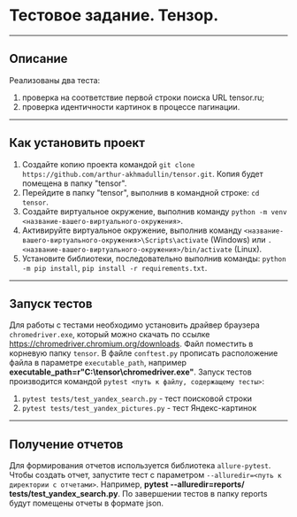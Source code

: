 # Тестовое задание. Тензор.
---

## Описание
Реализованы два теста:
1) проверка на соответствие первой строки поиска URL tensor.ru;
2) проверка идентичности картинок в процессе пагинации.

---

## Как установить проект
1) Создайте копию проекта командой `git clone https://github.com/arthur-akhmadullin/tensor.git`. Копия будет помещена в папку "tensor".
2) Перейдите в папку "tensor", выполнив в командной строке: `cd tensor`. 
3) Создайте виртуальное окружение, выполнив команду `python -m venv <название-вашего-виртуального-окружения>`.
4) Активируйте виртуальное окружение, выполнив команду `<название-вашего-виртуального-окружения>\Scripts\activate` (Windows) или `. <название-вашего-виртуального-окружения>/bin/activate` (Linux).
5) Установите библиотеки, последовательно выполнив команды: `python -m pip install`, `pip install -r requirements.txt`.

---

## Запуск тестов
Для работы с тестами необходимо установить драйвер браузера `chromedriver.exe`, который можно скачать по ссылке https://chromedriver.chromium.org/downloads. Файл поместить в корневую папку `tensor`. В файле `conftest.py` прописать расположение файла в параметре `executable_path`, например **executable_path=r"C:\tensor\chromedriver.exe"**.
Запуск тестов производится командой `pytest <путь к файлу, содержащему тесты>`:

1) `pytest tests/test_yandex_search.py` - тест поисковой строки
2) `pytest tests/test_yandex_pictures.py` - тест Яндекс-картинок

---

## Получение отчетов
Для формирования отчетов используется библиотека `allure-pytest`.
Чтобы создать отчет, запустите тест с параметром `--alluredir=<путь к директории с отчетами>`.
Например, **pytest --alluredir=reports/ tests/test_yandex_search.py**. По завершении тестов в папку reports будут помещены отчеты в формате json.
